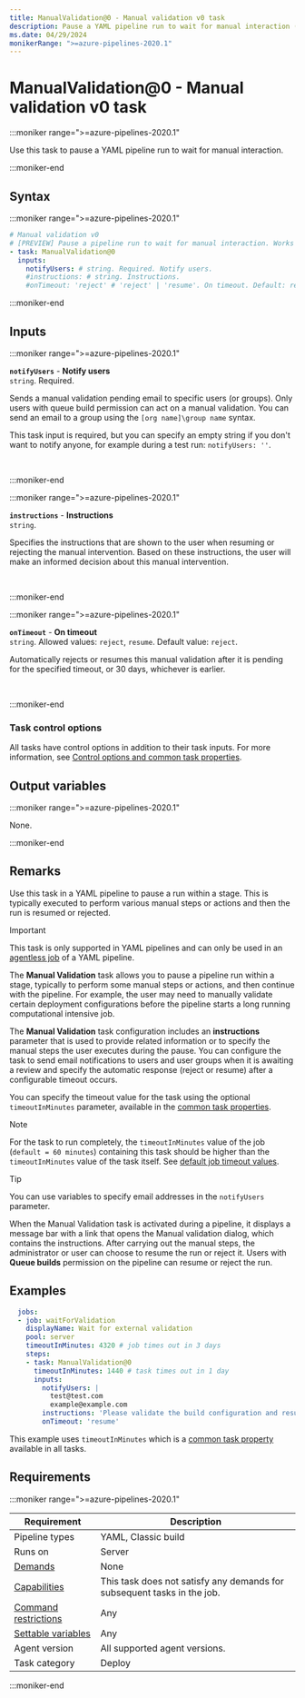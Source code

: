 ```yaml
---
title: ManualValidation@0 - Manual validation v0 task
description: Pause a YAML pipeline run to wait for manual interaction (Preview).
ms.date: 04/29/2024
monikerRange: ">=azure-pipelines-2020.1"
---
```


# ManualValidation@0 - Manual validation v0 task

<!-- :::description::: -->
:::moniker range=">=azure-pipelines-2020.1"

<!-- :::editable-content name="description"::: -->
Use this task to pause a YAML pipeline run to wait for manual interaction.
<!-- :::editable-content-end::: -->

:::moniker-end
<!-- :::description-end::: -->

<!-- :::syntax::: -->
## Syntax

:::moniker range=">=azure-pipelines-2020.1"

```yaml
# Manual validation v0
# [PREVIEW] Pause a pipeline run to wait for manual interaction. Works only with YAML pipelines.
- task: ManualValidation@0
  inputs:
    notifyUsers: # string. Required. Notify users. 
    #instructions: # string. Instructions. 
    #onTimeout: 'reject' # 'reject' | 'resume'. On timeout. Default: reject.
```

:::moniker-end
<!-- :::syntax-end::: -->

<!-- :::inputs::: -->
## Inputs

<!-- :::item name="notifyUsers"::: -->
:::moniker range=">=azure-pipelines-2020.1"

**`notifyUsers`** - **Notify users**<br>
`string`. Required.<br>
<!-- :::editable-content name="helpMarkDown"::: -->
Sends a manual validation pending email to specific users (or groups). Only users with queue build permission can act on a manual validation. You can send an email to a group using the `[org name]\group name` syntax.

This task input is required, but you can specify an empty string if you don't want to notify anyone, for example during a test run: `notifyUsers: ''`.
<!-- :::editable-content-end::: -->
<br>

:::moniker-end
<!-- :::item-end::: -->
<!-- :::item name="instructions"::: -->
:::moniker range=">=azure-pipelines-2020.1"

**`instructions`** - **Instructions**<br>
`string`.<br>
<!-- :::editable-content name="helpMarkDown"::: -->
Specifies the instructions that are shown to the user when resuming or rejecting the manual intervention. Based on these instructions, the user will make an informed decision about this manual intervention.
<!-- :::editable-content-end::: -->
<br>

:::moniker-end
<!-- :::item-end::: -->
<!-- :::item name="onTimeout"::: -->
:::moniker range=">=azure-pipelines-2020.1"

**`onTimeout`** - **On timeout**<br>
`string`. Allowed values: `reject`, `resume`. Default value: `reject`.<br>
<!-- :::editable-content name="helpMarkDown"::: -->
Automatically rejects or resumes this manual validation after it is pending for the specified timeout, or 30 days, whichever is earlier.
<!-- :::editable-content-end::: -->
<br>

:::moniker-end
<!-- :::item-end::: -->

### Task control options

All tasks have control options in addition to their task inputs. For more information, see [Control options and common task properties](/azure/devops/pipelines/yaml-schema/steps-task#common-task-properties).
<!-- :::inputs-end::: -->

<!-- :::outputVariables::: -->
## Output variables

:::moniker range=">=azure-pipelines-2020.1"

None.

:::moniker-end
<!-- :::outputVariables-end::: -->

<!-- :::remarks::: -->
<!-- :::editable-content name="remarks"::: -->
## Remarks

Use this task in a YAML pipeline to pause a run within a stage. This is typically executed to perform various manual steps or actions and then the run is resumed or rejected.

> [!IMPORTANT]
> This task is only supported in YAML pipelines and can only be used in an [agentless job](/azure/devops/pipelines/process/phases#server-jobs) of a YAML pipeline.

The **Manual Validation** task allows you to pause a pipeline run within a stage, typically to perform some manual steps or actions, and then continue with the pipeline. For example, the user may need to manually validate certain deployment configurations before the pipeline starts a long running computational intensive job.

The **Manual Validation** task configuration includes an **instructions** parameter that is used to provide related information or to specify the manual steps the user executes during the pause. You can configure the task to send email notifications to users and user groups when it is awaiting a review and specify the automatic response (reject or resume) after a configurable timeout occurs.

You can specify the timeout value for the task using the optional `timeoutInMinutes` parameter, available in the [common task properties](/azure/devops/pipelines/yaml-schema/steps-task).

> [!NOTE]
> For the task to run completely, the `timeoutInMinutes` value of the job (`default = 60 minutes`) containing this task should be higher than the `timeoutInMinutes` value of the task itself. See [default job timeout values](/azure/devops/pipelines/process/phases#timeouts).

> [!TIP]
> You can use variables to specify email addresses in the `notifyUsers` parameter.

When the Manual Validation task is activated during a pipeline, it displays
a message bar with a link that opens the Manual validation dialog, which contains the instructions. After carrying out the manual steps, the administrator or user can choose to resume the run or reject it. Users with **Queue builds** permission on the pipeline can resume or reject the run.
<!-- :::editable-content-end::: -->
<!-- :::remarks-end::: -->

<!-- :::examples::: -->
<!-- :::editable-content name="examples"::: -->
## Examples

```yaml
  jobs:
  - job: waitForValidation
    displayName: Wait for external validation
    pool: server
    timeoutInMinutes: 4320 # job times out in 3 days
    steps:
    - task: ManualValidation@0
      timeoutInMinutes: 1440 # task times out in 1 day
      inputs:
        notifyUsers: |
          test@test.com
          example@example.com
        instructions: 'Please validate the build configuration and resume'
        onTimeout: 'resume'
```

This example uses `timeoutInMinutes` which is a [common task property](/azure/devops/pipelines/yaml-schema/steps-task) available in all tasks.
<!-- :::editable-content-end::: -->
<!-- :::examples-end::: -->

<!-- :::properties::: -->
## Requirements

:::moniker range=">=azure-pipelines-2020.1"

| Requirement | Description |
|-------------|-------------|
| Pipeline types | YAML, Classic build |
| Runs on | Server |
| [Demands](/azure/devops/pipelines/process/demands) | None |
| [Capabilities](/azure/devops/pipelines/agents/agents#capabilities) | This task does not satisfy any demands for subsequent tasks in the job. |
| [Command restrictions](/azure/devops/pipelines/security/templates#agent-logging-command-restrictions) | Any |
| [Settable variables](/azure/devops/pipelines/security/templates#agent-logging-command-restrictions) | Any |
| Agent version | All supported agent versions. |
| Task category | Deploy |

:::moniker-end
<!-- :::properties-end::: -->

<!-- :::see-also::: -->
<!-- :::editable-content name="seeAlso"::: -->
<!-- :::editable-content-end::: -->
<!-- :::see-also-end::: -->
